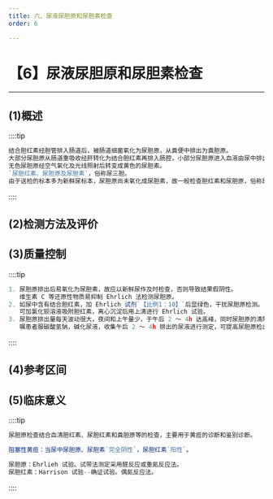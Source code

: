```yaml
---
title: 六、尿液尿胆原和尿胆素检查
order: 6

---
```


# 【6】尿液尿胆原和尿胆素检查

<kaodian :text="'临床检验基础记忆卡'" />

<!-- ###### 第九章 尿液化学检查

> 临床检验基础 -->

<beitiL/>

---

## (1)概述

<son :text="'临床检验基础检验记忆卡'" text1="(1)概述" :textOption="[['了解','基础知识','相关专业知识'],['了解','基础知识','专业知识'],['掌握','相关专业知识','专业实践能力']]" />

::::tip

```js
结合胆红素经胆管排入肠道后，被肠道细菌氧化为尿胆原，从粪便中排出为粪胆原。
大部分尿胆原从肠道重吸收经肝转化为结合胆红素再排入肠腔，小部分尿胆原进入血液由尿中排出。
无色尿胆原经空气氧化及光线照射后转变成黄色的尿胆素。
`尿胆红素、尿胆原及尿胆素`，俗称尿三胆。
由于送检的标本多为新鲜尿标本，尿胆原尚未氧化成尿胆素，故一般检查胆红素和尿胆原，俗称尿二胆。

```

::::

## (2)检测方法及评价

<son :text="'临床检验基础检验记忆卡'" text1="(2)检测方法及评价" :textOption="[['掌握','相关专业知识','专业实践能力'],['掌握','专业知识','专业实践能力'],['了解','基础知识','专业知识']]" />

## (3)质量控制

<son :text="'临床检验基础检验记忆卡'" text1="(3)质量控制" :textOption="[['了解','相关专业知识','专业实践能力'],['了解','专业知识','专业实践能力'],['掌握','专业知识','专业实践能力']]" />

::::tip

```js
1. 尿胆原排出后易氧化为尿胆素，故应以新鲜尿作及时检查，否则导致结果假阴性。
   维生素 C 等还原性物质易抑制 Ehrlich 法检测尿胆原。
2. 如尿中含有结合胆红素，加 Ehrlich 试剂`【比例1：10】`后显绿色，干扰尿胆原检测。
   可加氯化钡溶液吸附胆红素，离心沉淀后用上清进行 Ehrlich 试验。
3. 尿胆原排出量每天波动很大，夜间和上午量少，于午后 2 ～ 4h 达高峰，同时尿胆原的清除与尿 pH 相关。
   嘱患者服碳酸氢钠，碱化尿液，收集午后 2 ～ 4h 排出的尿液进行测定，可提高尿胆原检出的阳性率。

```

::::

## (4)参考区间

<son :text="'临床检验基础检验记忆卡'" text1="(4)参考区间" :textOption="[['了解','专业知识','专业实践能力'],['掌握','相关专业知识','专业实践能力'],['了解','专业知识','专业实践能力']]" />

## (5)临床意义

<son :text="'临床检验基础检验记忆卡'" text1="(5)临床意义" :textOption="[['了解','专业知识','专业实践能力'],['掌握','相关专业知识','专业实践能力'],['掌握','相关专业知识','专业实践能力']]" />

::::tip

```js
尿胆原检查结合血清胆红素、尿胆红素和粪胆原等的检查，主要用于黄疸的诊断和鉴别诊断。

阻塞性黄疸：当尿中尿胆原、尿胆素`完全阴性`，尿胆红素`阳性`。

尿胆原：Ehrlieh 试验。试带法测定采用醛反应或重氮反应法。
尿胆红素：Harrison 试验--确证试验。偶氮反应法。
```

::::
